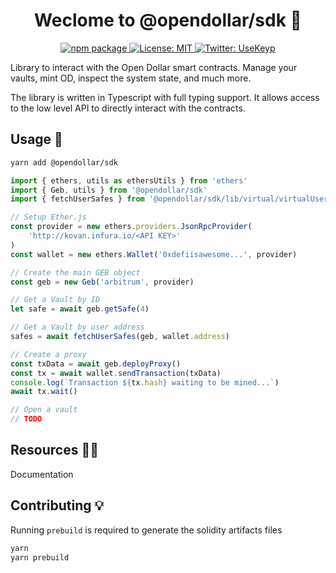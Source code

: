 
<h1 align="center">Weclome to @opendollar/sdk 👋</h1>
<p align="center">
   <a href="https://www.npmjs.org/package/@opendollar/sdk" target="_blank">
    <img alt="npm package" src="https://img.shields.io/npm/v/@opendollar/sdk.svg?style=flat-square" />
  </a>
  <a href="#" target="_blank">
    <img alt="License: MIT" src="https://img.shields.io/badge/License-MIT-blue.svg" />
  </a>
  <a href="https://twitter.com/UseKeyp" target="_blank">
    <img alt="Twitter: UseKeyp" src="https://img.shields.io/twitter/follow/UseKeyp.svg?style=social" />
  </a>
</p>

Library to interact with the Open Dollar smart contracts. Manage your vaults, mint OD, inspect the system state, and much more.

The library is written in Typescript with full typing support. It allows access to the low level API to directly interact with the contracts.

## Usage 📖

```bash
yarn add @opendollar/sdk
```


```typescript
import { ethers, utils as ethersUtils } from 'ethers'
import { Geb, utils } from '@opendollar/sdk'
import { fetchUserSafes } from '@opendollar/sdk/lib/virtual/virtualUserSafes.js'

// Setup Ether.js
const provider = new ethers.providers.JsonRpcProvider(
    'http://kovan.infura.io/<API KEY>'
)
const wallet = new ethers.Wallet('0xdefiisawesome...', provider)

// Create the main GEB object
const geb = new Geb('arbitrum', provider)

// Get a Vault by ID
let safe = await geb.getSafe(4)

// Get a Vault by user address
safes = await fetchUserSafes(geb, wallet.address)

// Create a proxy 
const txData = await geb.deployProxy()
const tx = await wallet.sendTransaction(txData)
console.log(`Transaction ${tx.hash} waiting to be mined...`)
await tx.wait()

// Open a vault
// TODO
```

## Resources 🧑‍💻

Documentation

## Contributing 💡  

Running `prebuild` is required to generate the solidity artifacts files

```bash
yarn
yarn prebuild
```
